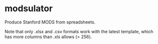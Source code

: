 # modsulator
Produce Stanford MODS from spreadsheets.

Note that only .xlsx and .csv formats work with the latest template, which has more columns than
.xls allows (> 256).
